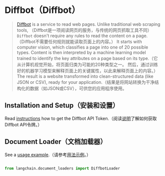 # Diffbot（Diffbot）

>[Diffbot](https://docs.diffbot.com/docs) is a service to read web pages. Unlike traditional web scraping tools, （Diffbot是一项阅读网页的服务，与传统的网页抓取工具不同）
> `Diffbot` doesn't require any rules to read the content on a page.（Diffbot不需要任何规则就能读取页面上的内容。）
>It starts with computer vision, which classifies a page into one of 20 possible types. Content is then interpreted by a machine learning model trained to identify the key attributes on a page based on its type.（它从计算机视觉开始，将页面归类为可能的20种类型之一。 然后，通过训练好的机器学习模型来解释页面上的关键属性，以此来解释页面上的内容。）
>The result is a website transformed into clean-structured data (like JSON or CSV), ready for your application.（结果是将网站转换为干净结构化的数据（如JSON或CSV），可供您的应用程序使用。

## Installation and Setup（安装和设置）

Read [instructions](https://docs.diffbot.com/reference/authentication) how to get the Diffbot API Token.（阅读[说明](https://docs.diffbot.com/reference/authentication)了解如何获取Diffbot API令牌。）

## Document Loader（文档加载器）

See a [usage example](../modules/indexes/document_loaders/examples/diffbot.ipynb).（请参考[用法示例](../modules/indexes/document_loaders/examples/diffbot.ipynb)。）

```python

from langchain.document_loaders import DiffbotLoader

```

